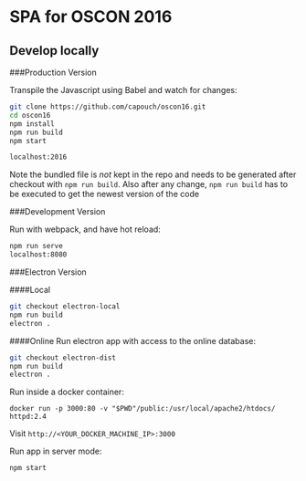 # SPA for OSCON 2016

## Develop locally

###Production Version

Transpile the Javascript using Babel and watch for changes:

```bash
git clone https://github.com/capouch/oscon16.git
cd oscon16
npm install
npm run build
npm start
```
```bash
localhost:2016
```
Note the bundled file is *not* kept in the repo and needs to be generated after
checkout with `npm run build`. Also after any change, `npm run build` has to be
executed to get the newest version of the code


###Development Version

Run with webpack, and have hot reload:

```bash
npm run serve
localhost:8080
```

###Electron Version

####Local
```bash
git checkout electron-local
npm run build
electron .
```

####Online
Run electron app with access to the online database:

```bash
git checkout electron-dist
npm run build
electron .
```



Run inside a docker container:

```
docker run -p 3000:80 -v "$PWD"/public:/usr/local/apache2/htdocs/ httpd:2.4
```

Visit `http://<YOUR_DOCKER_MACHINE_IP>:3000`

Run app in server mode:

```
npm start
```
